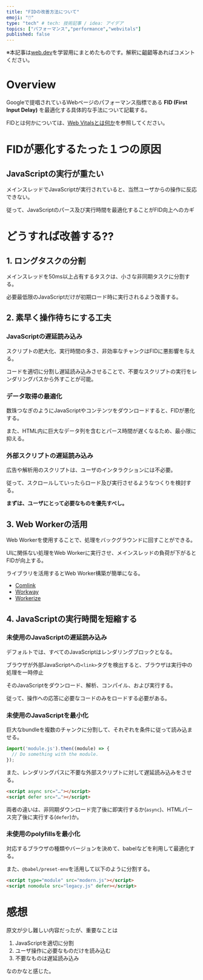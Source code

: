 ```yaml
---
title: "FIDの改善方法について"
emoji: "🖱️"
type: "tech" # tech: 技術記事 / idea: アイデア
topics: ["パフォーマンス","performance","webvitals"]
published: false
---
```


※本記事は[web.dev](https://web.dev/optimize-fid/)を学習用にまとめたものです。解釈に齟齬等あればコメントください。

# Overview
Googleで提唱されているWebページのパフォーマンス指標である **FID (First Input Delay)** を最適化する具体的な手法について記載する。

FIDとは何かについては、[Web Vitalsとは何か](https://zenn.dev/articles/9dceffeeb207eb/)を参照してください。


# FIDが悪化するたった１つの原因

## JavaScriptの実行が重たい

メインスレッドでJavaScriptが実行されていると、当然ユーザからの操作に反応できない。

従って、JavaScriptのパース及び実行時間を最適化することがFID向上へのカギ

# どうすれば改善する??

## 1. ロングタスクの分割

メインスレッドを50ms以上占有するタスクは、小さな非同期タスクに分割する。

必要最低限のJavaScriptだけが初期ロード時に実行されるよう改善する。

## 2. 素早く操作待ちにする工夫

### JavaScriptの遅延読み込み

スクリプトの肥大化、実行時間の多さ、非効率なチャンクはFIDに悪影響を与える。

コードを適切に分割し遅延読み込みさせることで、不要なスクリプトの実行をレンダリングパスから外すことが可能。

### データ取得の最適化

数珠つなぎのようにJavaScriptやコンテンツをダウンロードすると、FIDが悪化する。

また、HTML内に巨大なデータ列を含むとパース時間が遅くなるため、最小限に抑える。


### 外部スクリプトの遅延読み込み

広告や解析用のスクリプトは、ユーザのインタラクションには不必要。

従って、スクロールしていったらロード及び実行させるようなつくりを検討する。

**まずは、ユーザにとって必要なものを優先すべし。**

## 3. Web Workerの活用

Web Workerを使用することで、処理をバックグラウンドに回すことができる。

UIに関係ない処理をWeb Workerに実行させ、メインスレッドの負荷が下がるとFIDが向上する。

ライブラリを活用するとWeb Worker構築が簡単になる。

- [Comlink](https://github.com/GoogleChromeLabs/comlink)
- [Workway](https://github.com/WebReflection/workway)
- [Workerize](https://github.com/developit/workerize)

## 4. JavaScriptの実行時間を短縮する

### 未使用のJavaScriptの遅延読み込み

デフォルトでは、すべてのJavaScriptはレンダリングブロックとなる。

ブラウザが外部JavaScriptへの`<link>`タグを検出すると、ブラウザは実行中の処理を一時停止

そのJavaScriptをダウンロード、解析、コンパイル、および実行する。

従って、操作への応答に必要なコードのみをロードする必要がある。

### 未使用のJavaScriptを最小化

巨大なbundleを複数のチャンクに分割して、それぞれを条件に従って読み込ませる。

```js
import('module.js').then((module) => {
  // Do something with the module.
});
```

また、レンダリングパスに不要な外部スクリプトに対して遅延読み込みをさせる。

```html
<script async src="…"></script>
<script defer src="…"></script>
```

両者の違いは、非同期ダウンロード完了後に即実行するか(`async`)、HTMLパース完了後に実行する(`defer`)か。

### 未使用のpolyfillsを最小化

対応するブラウザの種類やバージョンを決めて、babelなどを利用して最適化する。

また、`@babel/preset-env`を活用して以下のように分割する。

```html
<script type="module" src="modern.js"></script>
<script nomodule src="legacy.js" defer></script>
```

# 感想
原文が少し難しい内容だったが、重要なことは

1. JavaScriptを適切に分割
2. ユーザ操作に必要なものだけを読み込む
3. 不要なものは遅延読み込み

なのかなと感じた。